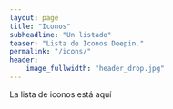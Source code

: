 ```yaml
---
layout: page
title: "Iconos"
subheadline: "Un listado"
teaser: "Lista de Iconos Deepin."
permalink: "/icons/"
header:
    image_fullwidth: "header_drop.jpg"
---
```


La lista de iconos está aquí
